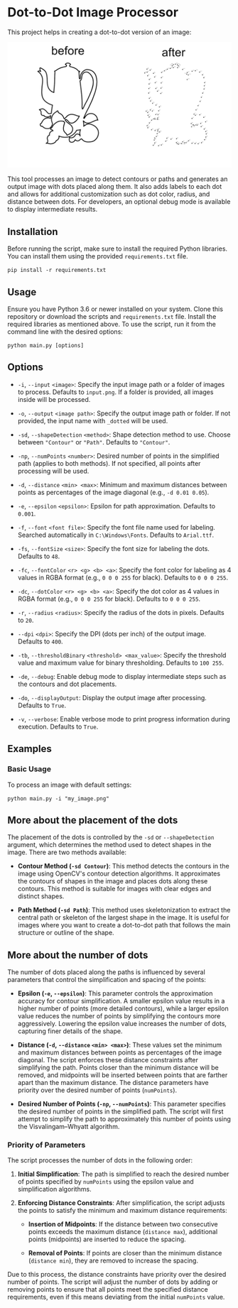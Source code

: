 # Dot-to-Dot Image Processor

This project helps in creating a dot-to-dot version of an image:

![](test/test_demo.jpeg)

This tool processes an image to detect contours or paths and generates an output image with dots placed along them. It also adds labels to each dot and allows for additional customization such as dot color, radius, and distance between dots. For developers, an optional debug mode is available to display intermediate results.

## Installation

Before running the script, make sure to install the required Python libraries. You can install them using the provided `requirements.txt` file.

```
pip install -r requirements.txt
```

## Usage

Ensure you have Python 3.6 or newer installed on your system. Clone this repository or download the scripts and `requirements.txt` file. Install the required libraries as mentioned above. To use the script, run it from the command line with the desired options:

```
python main.py [options]
```

## Options

- `-i`, `--input` `<image>`: Specify the input image path or a folder of images to process. Defaults to `input.png`. If a folder is provided, all images inside will be processed.

- `-o`, `--output` `<image path>`: Specify the output image path or folder. If not provided, the input name with `_dotted` will be used.

- `-sd`, `--shapeDetection` `<method>`: Shape detection method to use. Choose between `"Contour"` or `"Path"`. Defaults to `"Contour"`.

- `-np`, `--numPoints` `<number>`: Desired number of points in the simplified path (applies to both methods). If not specified, all points after processing will be used.

- `-d`, `--distance` `<min> <max>`: Minimum and maximum distances between points as percentages of the image diagonal (e.g., `-d 0.01 0.05`).

- `-e`, `--epsilon` `<epsilon>`: Epsilon for path approximation. Defaults to `0.001`.

- `-f`, `--font` `<font file>`: Specify the font file name used for labeling. Searched automatically in `C:\Windows\Fonts`. Defaults to `Arial.ttf`.

- `-fs`, `--fontSize` `<size>`: Specify the font size for labeling the dots. Defaults to `48`.

- `-fc`, `--fontColor` `<r> <g> <b> <a>`: Specify the font color for labeling as 4 values in RGBA format (e.g., `0 0 0 255` for black). Defaults to `0 0 0 255`.

- `-dc`, `--dotColor` `<r> <g> <b> <a>`: Specify the dot color as 4 values in RGBA format (e.g., `0 0 0 255` for black). Defaults to `0 0 0 255`.

- `-r`, `--radius` `<radius>`: Specify the radius of the dots in pixels. Defaults to `20`.

- `--dpi` `<dpi>`: Specify the DPI (dots per inch) of the output image. Defaults to `400`.

- `-tb`, `--thresholdBinary` `<threshold> <max_value>`: Specify the threshold value and maximum value for binary thresholding. Defaults to `100 255`.

- `-de`, `--debug`: Enable debug mode to display intermediate steps such as the contours and dot placements.

- `-do`, `--displayOutput`: Display the output image after processing. Defaults to `True`.

- `-v`, `--verbose`: Enable verbose mode to print progress information during execution. Defaults to `True`.

## Examples

### Basic Usage

To process an image with default settings:

```
python main.py -i "my_image.png" 
```


## More about the placement of the dots

The placement of the dots is controlled by the `-sd` or `--shapeDetection` argument, which determines the method used to detect shapes in the image. There are two methods available:

- **Contour Method (`-sd Contour`)**: This method detects the contours in the image using OpenCV's contour detection algorithms. It approximates the contours of shapes in the image and places dots along these contours. This method is suitable for images with clear edges and distinct shapes.

- **Path Method (`-sd Path`)**: This method uses skeletonization to extract the central path or skeleton of the largest shape in the image. It is useful for images where you want to create a dot-to-dot path that follows the main structure or outline of the shape.

## More about the number of dots

The number of dots placed along the paths is influenced by several parameters that control the simplification and spacing of the points:

- **Epsilon (`-e`, `--epsilon`)**: This parameter controls the approximation accuracy for contour simplification. A smaller epsilon value results in a higher number of points (more detailed contours), while a larger epsilon value reduces the number of points by simplifying the contours more aggressively. Lowering the epsilon value increases the number of dots, capturing finer details of the shape.

- **Distance (`-d`, `--distance` `<min> <max>`)**: These values set the minimum and maximum distances between points as percentages of the image diagonal. The script enforces these distance constraints after simplifying the path. Points closer than the minimum distance will be removed, and midpoints will be inserted between points that are farther apart than the maximum distance. The distance parameters have priority over the desired number of points (`numPoints`).

- **Desired Number of Points (`-np`, `--numPoints`)**: This parameter specifies the desired number of points in the simplified path. The script will first attempt to simplify the path to approximately this number of points using the Visvalingam–Whyatt algorithm.

### Priority of Parameters

The script processes the number of dots in the following order:

1. **Initial Simplification**: The path is simplified to reach the desired number of points specified by `numPoints` using the epsilon value and simplification algorithms.

2. **Enforcing Distance Constraints**: After simplification, the script adjusts the points to satisfy the minimum and maximum distance requirements:

   - **Insertion of Midpoints**: If the distance between two consecutive points exceeds the maximum distance (`distance max`), additional points (midpoints) are inserted to reduce the spacing.

   - **Removal of Points**: If points are closer than the minimum distance (`distance min`), they are removed to increase the spacing.

Due to this process, the distance constraints have priority over the desired number of points. The script will adjust the number of dots by adding or removing points to ensure that all points meet the specified distance requirements, even if this means deviating from the initial `numPoints` value.
